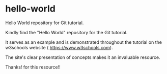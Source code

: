 # hello-world

Hello World repository for Git tutorial.

Kindly find the "Hello World" repository for the Git tutorial.

It serves as an example and is demonstrated throughout the tutorial on the w3schools website ( https://www.w3schools.com). 

The site's clear presentation of concepts makes it an invaluable resource.

Thanks! for this resource!!
